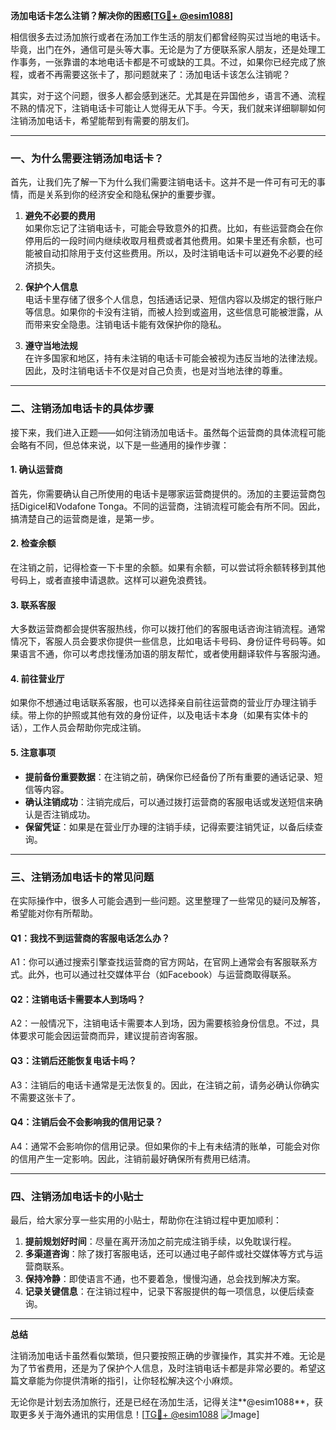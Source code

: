 **汤加电话卡怎么注销？解决你的困惑[[TG💪+ @esim1088](https://t.me/s/esim1088)]**

相信很多去过汤加旅行或者在汤加工作生活的朋友们都曾经购买过当地的电话卡。毕竟，出门在外，通信可是头等大事。无论是为了方便联系家人朋友，还是处理工作事务，一张靠谱的本地电话卡都是不可或缺的工具。不过，如果你已经完成了旅程，或者不再需要这张卡了，那问题就来了：汤加电话卡该怎么注销呢？

其实，对于这个问题，很多人都会感到迷茫。尤其是在异国他乡，语言不通、流程不熟的情况下，注销电话卡可能让人觉得无从下手。今天，我们就来详细聊聊如何注销汤加电话卡，希望能帮到有需要的朋友们。

---

### 一、为什么需要注销汤加电话卡？

首先，让我们先了解一下为什么我们需要注销电话卡。这并不是一件可有可无的事情，而是关系到你的经济安全和隐私保护的重要步骤。

1. **避免不必要的费用**  
   如果你忘记了注销电话卡，可能会导致意外的扣费。比如，有些运营商会在你停用后的一段时间内继续收取月租费或者其他费用。如果卡里还有余额，也可能被自动扣除用于支付这些费用。所以，及时注销电话卡可以避免不必要的经济损失。

2. **保护个人信息**  
   电话卡里存储了很多个人信息，包括通话记录、短信内容以及绑定的银行账户等信息。如果你的卡没有注销，而被人捡到或盗用，这些信息可能被泄露，从而带来安全隐患。注销电话卡能有效保护你的隐私。

3. **遵守当地法规**  
   在许多国家和地区，持有未注销的电话卡可能会被视为违反当地的法律法规。因此，及时注销电话卡不仅是对自己负责，也是对当地法律的尊重。

---

### 二、注销汤加电话卡的具体步骤

接下来，我们进入正题——如何注销汤加电话卡。虽然每个运营商的具体流程可能会略有不同，但总体来说，以下是一些通用的操作步骤：

#### 1. 确认运营商
首先，你需要确认自己所使用的电话卡是哪家运营商提供的。汤加的主要运营商包括Digicel和Vodafone Tonga。不同的运营商，注销流程可能会有所不同。因此，搞清楚自己的运营商是谁，是第一步。

#### 2. 检查余额
在注销之前，记得检查一下卡里的余额。如果有余额，可以尝试将余额转移到其他号码上，或者直接申请退款。这样可以避免浪费钱。

#### 3. 联系客服
大多数运营商都会提供客服热线，你可以拨打他们的客服电话咨询注销流程。通常情况下，客服人员会要求你提供一些信息，比如电话卡号码、身份证件号码等。如果语言不通，你可以考虑找懂汤加语的朋友帮忙，或者使用翻译软件与客服沟通。

#### 4. 前往营业厅
如果你不想通过电话联系客服，也可以选择亲自前往运营商的营业厅办理注销手续。带上你的护照或其他有效的身份证件，以及电话卡本身（如果有实体卡的话），工作人员会帮助你完成注销。

#### 5. 注意事项
- **提前备份重要数据**：在注销之前，确保你已经备份了所有重要的通话记录、短信等内容。
- **确认注销成功**：注销完成后，可以通过拨打运营商的客服电话或发送短信来确认是否注销成功。
- **保留凭证**：如果是在营业厅办理的注销手续，记得索要注销凭证，以备后续查询。

---

### 三、注销汤加电话卡的常见问题

在实际操作中，很多人可能会遇到一些问题。这里整理了一些常见的疑问及解答，希望能对你有所帮助。

#### Q1：我找不到运营商的客服电话怎么办？
A1：你可以通过搜索引擎查找运营商的官方网站，在官网上通常会有客服联系方式。此外，也可以通过社交媒体平台（如Facebook）与运营商取得联系。

#### Q2：注销电话卡需要本人到场吗？
A2：一般情况下，注销电话卡需要本人到场，因为需要核验身份信息。不过，具体要求可能会因运营商而异，建议提前咨询客服。

#### Q3：注销后还能恢复电话卡吗？
A3：注销后的电话卡通常是无法恢复的。因此，在注销之前，请务必确认你确实不需要这张卡了。

#### Q4：注销后会不会影响我的信用记录？
A4：通常不会影响你的信用记录。但如果你的卡上有未结清的账单，可能会对你的信用产生一定影响。因此，注销前最好确保所有费用已结清。

---

### 四、注销汤加电话卡的小贴士

最后，给大家分享一些实用的小贴士，帮助你在注销过程中更加顺利：

1. **提前规划好时间**：尽量在离开汤加之前完成注销手续，以免耽误行程。
2. **多渠道咨询**：除了拨打客服电话，还可以通过电子邮件或社交媒体等方式与运营商联系。
3. **保持冷静**：即使语言不通，也不要着急，慢慢沟通，总会找到解决方案。
4. **记录关键信息**：在注销过程中，记录下客服提供的每一项信息，以便后续查询。

---

**总结**

注销汤加电话卡虽然看似繁琐，但只要按照正确的步骤操作，其实并不难。无论是为了节省费用，还是为了保护个人信息，及时注销电话卡都是非常必要的。希望这篇文章能为你提供清晰的指引，让你轻松解决这个小麻烦。

无论你是计划去汤加旅行，还是已经在汤加生活，记得关注**@esim1088**，获取更多关于海外通讯的实用信息！[[TG💪+ @esim1088](https://t.me/s/esim1088) ![Image](https://i.postimg.cc/4NQfJmqS/Snipaste-2025-05-13-00-14-12.png)]